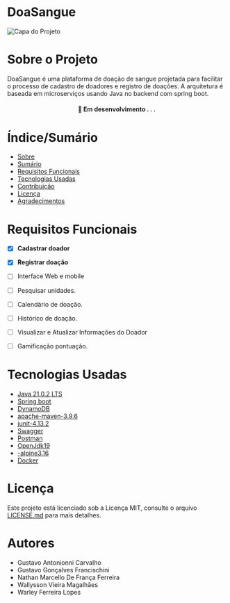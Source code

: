 # DoaSangue


![Capa do Projeto](https://img.freepik.com/vetores-gratis/uma-mao-segurando-uma-bolsa-de-sangue-tipo-a-doacao_1308-112214.jpg?w=996&t=st=1715530494~exp=1715531094~hmac=5291f88fdf0cefc7dd5e2d5fe09a7e776c6b43ab43c472ad585fcb2c10f99b87)

# Sobre o Projeto
DoaSangue é uma plataforma de doação de sangue projetada para facilitar o processo de cadastro de doadores e registro de doações.
A arquitetura é baseada em microserviços usando Java no backend com spring boot.

<h4 align="center"> 
	🚧  Em desenvolvimento . . .
</h4>

# Índice/Sumário

* [Sobre](#sobre-o-projeto)
* [Sumário](#índice/sumário)
* [Requisitos Funcionais](#requisitos-funcionais)
* [Tecnologias Usadas](#tecnologias-usadas)
* [Contribuição](#Autores)
* [Licença](#licença)
* [Agradecimentos](#agradecimentos)


# Requisitos Funcionais 

- [x] **Cadastrar doador**
- [x] **Registrar doação**
- [ ] Interface Web e mobile
- [ ] Pesquisar unidades.
- [ ] Calendário de doação.
- [ ] Histórico de doação.
- [ ] Visualizar e Atualizar Informações do Doador
- [ ] Gamificação pontuação.



# Tecnologias Usadas

- [Java 21.0.2 LTS](https://www.java.com/pt-BR/)
- [Spring boot](https://spring.io/projects/spring-boot)
- [DynamoDB](https://aws.amazon.com/pt/pm/dynamodb/)
- [apache-maven-3.9.6](https://maven.apache.org/)
- [junit-4.13.2](https://mvnrepository.com/artifact/junit/junit/4.13.2)
- [Swagger](https://swagger.io/tools/swagger-ui/)
- [Postman](https://www.postman.com/product/what-is-postman/)
- [OpenJdk19](https://openjdk.org/projects/jdk/19/)
- [-alpine3.16](https://www.alpinelinux.org/posts/Alpine-3.16.0-released.html)
- [Docker](https://docs.docker.com/)


# Licença

Este projeto está licenciado sob a Licença MIT,  consulte o arquivo [LICENSE.md](LICENSE) para mais detalhes.

# Autores
- Gustavo Antonionni Carvalho 
- Gustavo Gonçalves Francischini
- Nathan Marcello De França Ferreira
- Wallysson Vieira Magalhães
- Warley Ferreira Lopes

